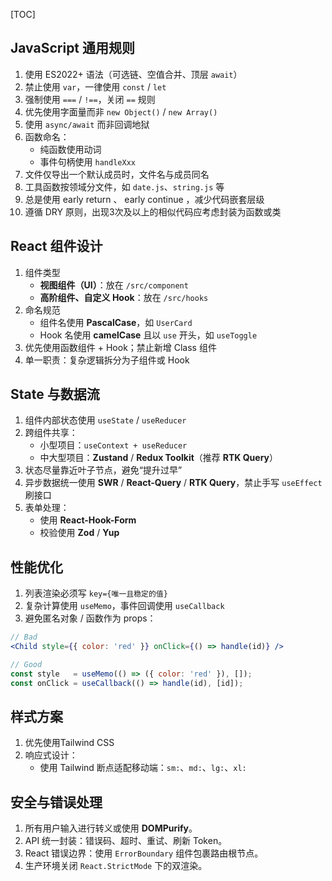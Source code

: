 [TOC]

## JavaScript 通用规则

1. 使用 ES2022+ 语法（可选链、空值合并、顶层 `await`）
2. 禁止使用 `var`，一律使用 `const` / `let`
3. 强制使用 `===` / `!==`，关闭 `==` 规则
4. 优先使用字面量而非 `new Object()` / `new Array()`
5. 使用 `async/await` 而非回调地狱
6. 函数命名：
   - 纯函数使用动词
   - 事件句柄使用 `handleXxx`
7. 文件仅导出一个默认成员时，文件名与成员同名
8. 工具函数按领域分文件，如 `date.js`、`string.js` 等
9. 总是使用 early return 、 early continue ，减少代码嵌套层级
10. 遵循 DRY 原则，出现3次及以上的相似代码应考虑封装为函数或类

## React 组件设计

1. 组件类型
   - **视图组件（UI）**：放在 `/src/component`
   - **高阶组件、自定义 Hook**：放在 `/src/hooks`
2. 命名规范
   - 组件名使用 **PascalCase**，如 `UserCard`
   - Hook 名使用 **camelCase** 且以 `use` 开头，如 `useToggle`
3. 优先使用函数组件 + Hook；禁止新增 Class 组件
4. 单一职责：复杂逻辑拆分为子组件或 Hook

## State 与数据流

1. 组件内部状态使用 `useState` / `useReducer`
2. 跨组件共享：
    - 小型项目：`useContext + useReducer`
    - 中大型项目：**Zustand** / **Redux Toolkit**（推荐 **RTK Query**）
3. 状态尽量靠近叶子节点，避免“提升过早”
4. 异步数据统一使用 **SWR** / **React-Query** / **RTK Query**，禁止手写 `useEffect` 刷接口
5. 表单处理：
    - 使用 **React-Hook-Form**
    - 校验使用 **Zod** / **Yup**

## 性能优化

1. 列表渲染必须写 `key={唯一且稳定的值}`
2. 复杂计算使用 `useMemo`，事件回调使用 `useCallback`
3. 避免匿名对象 / 函数作为 props：

```jsx
// Bad
<Child style={{ color: 'red' }} onClick={() => handle(id)} />

// Good
const style   = useMemo(() => ({ color: 'red' }), []);
const onClick = useCallback(() => handle(id), [id]);
```



## 样式方案

1. 优先使用Tailwind CSS
2. 响应式设计：
    - 使用 Tailwind 断点适配移动端：`sm:`、`md:`、`lg:`、`xl:`

## 安全与错误处理

1. 所有用户输入进行转义或使用 **DOMPurify**。
2. API 统一封装：错误码、超时、重试、刷新 Token。
3. React 错误边界：使用 `ErrorBoundary` 组件包裹路由根节点。
4. 生产环境关闭 `React.StrictMode` 下的双渲染。
